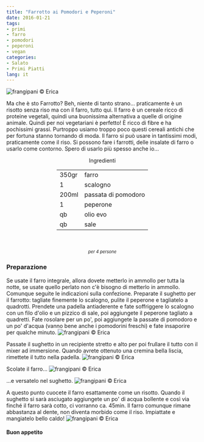 ```yaml
---
title: "Farrotto ai Pomodori e Peperoni"
date: 2016-01-21
tags:
- primi
- farro
- pomodori
- peperoni
- vegan
categories:
- Salato
- Primi Piatti
lang: it
---
```

![](header.jpg "frangipani © Erica")

Ma che è sto Farrotto? Beh, niente di tanto strano... praticamente è un risotto senza riso ma con il farro, tutto qui. Il farro è un cereale ricco di proteine vegetali, quindi una buonissima alternativa a quelle di origine animale. Quindi per noi vegetariani è perfetto! È ricco di fibre e ha pochissimi grassi. Purtroppo usiamo troppo poco questi cereali antichi che per fortuna stanno tornando di moda. Il farro si può usare in tantissimi modi, praticamente come il riso. Si possono fare i farrotti, delle insalate di farro o usarlo come contorno. Spero di usarlo più spesso anche io...


<div id="wrapper" style="text-align: center">
  <div id="yourdiv" style="display: inline-block;">
    <div class="ingredients">
      <div class="ingredients-title">Ingredienti</div>
      <table>
        <tbody>
          </tr>
          <tr>
            <td>350gr</td>
            <td>farro</td>
          </tr>
          <tr>
            <td>1</td>
            <td>scalogno</td>
          </tr>
          <tr>
            <td>200ml</td>
            <td>passata di pomodoro</td>
          </tr>
          <tr>
            <td>1</td>
            <td>peperone</td>
          </tr>
          <tr>
            <td>qb</td>
            <td>olio evo</td>
          </tr>
          <tr>
            <td>qb</td>
            <td>sale</td>  
          </tr>
        </tbody>
      </table>
      <br></br>
      <i class="pull-right" style="font-size: 80%;">per 4 persone</i>
    </div>
  </div>
</div>


<h3>
  <font color="grey">
    <i class="fa fa-cogs"></i>
  </font> Preparazione
</h3>

Se usate il farro integrale, allora dovete metterlo in ammollo per tutta la notte, se usate quello perlato non c'è bisogno di metterlo in ammollo. Comunque seguite le indicazioni sulla confezione. Preparate il sughetto per il farrotto: tagliate finemente lo scalogno, pulite il peperone e tagliatelo a quadrotti. Prendete una padella antiaderente e fate soffriggere lo scalogno con un filo d'olio e un pizzico di sale, poi aggiungete il peperone tagliato a quadretti. Fate rosolare per un po', poi aggiungete la passate di pomodoro e un po' d'acqua (vanno bene anche i pomodorini freschi) e fate insaporire per qualche minuto.
![](sughetto.jpg "frangipani © Erica")

Passate il sughetto in un recipiente stretto e alto per poi frullare il tutto con il mixer ad immersione. Quando avrete ottenuto una cremina bella liscia, rimettete il tutto nella padella.
![](sughettofrullato.jpg "frangipani © Erica")

Scolate il farro...
![](farro.jpg "frangipani © Erica")

...e versatelo nel sughetto.
![](padella.jpg "frangipani © Erica")

A questo punto cuocete il farro esattamente come un risotto. Quando il sughetto si sarà asciugato aggiungete un po' di acqua bollente e così via finché il farro sarà cotto, ci vorranno ca. 45min. Il farro comunque rimane abbastanza al dente, non diventa morbido come il riso. Impiattate e mangiatelo bello caldo!
![](risultato.jpg "frangipani © Erica")


<h4>Buon appetito
  <font color="red">
    <i class="fa fa-smile-o"></i>
  </font>
</h4>
